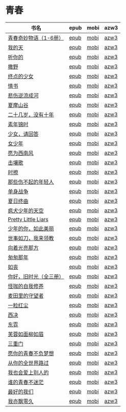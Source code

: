 # 青春

| 书名 | epub | mobi | azw3 |
| --- | --- | --- | --- |
| [青春奇妙物语（1-6册）](http://ct.dalanmei.com/f/31084289-771230493-a27db9) | [epub](http://ct.dalanmei.com/f/31084289-771230493-a27db9) | [mobi](http://ct.dalanmei.com/f/31084289-771246123-41f73a) | [azw3](http://ct.dalanmei.com/f/31084289-771235892-0beb11) |
| [我的天](http://ct.dalanmei.com/f/31084289-570111988-058867) | [epub](http://ct.dalanmei.com/f/31084289-570111988-058867) | [mobi](http://ct.dalanmei.com/f/31084289-570259967-304788) | [azw3](http://ct.dalanmei.com/f/31084289-571416938-e6cde4) |
| [听你的](http://ct.dalanmei.com/f/31084289-571710157-d8c43d) | [epub](http://ct.dalanmei.com/f/31084289-571710157-d8c43d) | [mobi](http://ct.dalanmei.com/f/31084289-572115001-0c9858) | [azw3](http://ct.dalanmei.com/f/31084289-572135594-8ae162) |
| [撒野](http://ct.dalanmei.com/f/31084289-571639702-4c4807) | [epub](http://ct.dalanmei.com/f/31084289-571639702-4c4807) | [mobi](http://ct.dalanmei.com/f/31084289-572120618-350f18) | [azw3](http://ct.dalanmei.com/f/31084289-572181089-f1928d) |
| [终点的少女](http://ct.dalanmei.com/f/31084289-571532933-7f616f) | [epub](http://ct.dalanmei.com/f/31084289-571532933-7f616f) | [mobi](http://ct.dalanmei.com/f/31084289-571802394-fb23f9) | [azw3](http://ct.dalanmei.com/f/31084289-572195140-105172) |
| [情书](http://ct.dalanmei.com/f/31084289-571563056-e3305f) | [epub](http://ct.dalanmei.com/f/31084289-571563056-e3305f) | [mobi](http://ct.dalanmei.com/f/31084289-572013973-299946) | [azw3](http://ct.dalanmei.com/f/31084289-571911152-ce09f6) |
| [悲伤逆流成河](http://ct.dalanmei.com/f/31084289-571604513-c133ec) | [epub](http://ct.dalanmei.com/f/31084289-571604513-c133ec) | [mobi](http://ct.dalanmei.com/f/31084289-571737236-584bdf) | [azw3](http://ct.dalanmei.com/f/31084289-571916306-4e100e) |
| [夏摩山谷](http://ct.dalanmei.com/f/31084289-571602442-cb29b4) | [epub](http://ct.dalanmei.com/f/31084289-571602442-cb29b4) | [mobi](http://ct.dalanmei.com/f/31084289-571737906-f76608) | [azw3](http://ct.dalanmei.com/f/31084289-571917195-90a40e) |
| [二十几岁，没有十年](http://ct.dalanmei.com/f/31084289-571600884-bfe5e8) | [epub](http://ct.dalanmei.com/f/31084289-571600884-bfe5e8) | [mobi](http://ct.dalanmei.com/f/31084289-571738172-1408e4) | [azw3](http://ct.dalanmei.com/f/31084289-571917710-0f840c) |
| [素年锦时](http://ct.dalanmei.com/f/31084289-571598039-1f35d8) | [epub](http://ct.dalanmei.com/f/31084289-571598039-1f35d8) | [mobi](http://ct.dalanmei.com/f/31084289-571772923-a8e3cf) | [azw3](http://ct.dalanmei.com/f/31084289-571918148-253134) |
| [少女，请回答](http://ct.dalanmei.com/f/31084289-571517135-e6434f) | [epub](http://ct.dalanmei.com/f/31084289-571517135-e6434f) | [mobi](http://ct.dalanmei.com/f/31084289-571777885-41ea98) | [azw3](http://ct.dalanmei.com/f/31084289-571923226-92fce6) |
| [女少年](http://ct.dalanmei.com/f/31084289-571594495-f5ef18) | [epub](http://ct.dalanmei.com/f/31084289-571594495-f5ef18) | [mobi](http://ct.dalanmei.com/f/31084289-572125203-8c08b4) | [azw3](http://ct.dalanmei.com/f/31084289-571983242-56f2ae) |
| [愿为西南风](http://ct.dalanmei.com/f/31084289-571593471-c90a74) | [epub](http://ct.dalanmei.com/f/31084289-571593471-c90a74) | [mobi](http://ct.dalanmei.com/f/31084289-572131985-85ee33) | [azw3](http://ct.dalanmei.com/f/31084289-571987066-303f3a) |
| [击壤歌](http://ct.dalanmei.com/f/31084289-571529275-75294d) | [epub](http://ct.dalanmei.com/f/31084289-571529275-75294d) | [mobi](http://ct.dalanmei.com/f/31084289-571793868-9ab72c) | [azw3](http://ct.dalanmei.com/f/31084289-571987693-9ef04d) |
| [时擦](http://ct.dalanmei.com/f/31084289-571531235-1195a2) | [epub](http://ct.dalanmei.com/f/31084289-571531235-1195a2) | [mobi](http://ct.dalanmei.com/f/31084289-571797529-7b9477) | [azw3](http://ct.dalanmei.com/f/31084289-571988318-1192f6) |
| [那些伤不起的年轻人](http://ct.dalanmei.com/f/31084289-571531990-242e51) | [epub](http://ct.dalanmei.com/f/31084289-571531990-242e51) | [mobi](http://ct.dalanmei.com/f/31084289-571800615-277f9b) | [azw3](http://ct.dalanmei.com/f/31084289-571989146-9ffaca) |
| [单身战争](None) | [epub](None) | [mobi](None) | [azw3](None) |
| [夏日终曲](http://ct.dalanmei.com/f/31084289-571544975-7fdb65) | [epub](http://ct.dalanmei.com/f/31084289-571544975-7fdb65) | [mobi](http://ct.dalanmei.com/f/31084289-571815136-7241d6) | [azw3](http://ct.dalanmei.com/f/31084289-572017069-806c8b) |
| [疯犬少年的天空](None) | [epub](None) | [mobi](None) | [azw3](None) |
| [Pretty Little Liars](None) | [epub](None) | [mobi](None) | [azw3](None) |
| [少年的你，如此美丽](None) | [epub](None) | [mobi](None) | [azw3](None) |
| [世事如刀，我来领教](None) | [epub](None) | [mobi](None) | [azw3](None) |
| [向着光亮那方](http://ct.dalanmei.com/f/31084289-571558842-987478) | [epub](http://ct.dalanmei.com/f/31084289-571558842-987478) | [mobi](http://ct.dalanmei.com/f/31084289-571918917-c554a1) | [azw3](http://ct.dalanmei.com/f/31084289-572076018-7f2382) |
| [匆匆那年](None) | [epub](None) | [mobi](None) | [azw3](None) |
| [如丧](http://ct.dalanmei.com/f/31084289-571585648-f26310) | [epub](http://ct.dalanmei.com/f/31084289-571585648-f26310) | [mobi](http://ct.dalanmei.com/f/31084289-571732847-53a19a) | [azw3](http://ct.dalanmei.com/f/31084289-571848510-98fb63) |
| [你好，旧时光（全三册）](http://ct.dalanmei.com/f/31084289-571588386-6a9263) | [epub](http://ct.dalanmei.com/f/31084289-571588386-6a9263) | [mobi](http://ct.dalanmei.com/f/31084289-571738101-5b4481) | [azw3](http://ct.dalanmei.com/f/31084289-571868303-5e3438) |
| [怪咖的自我修养](http://ct.dalanmei.com/f/31084289-571422349-f7f437) | [epub](http://ct.dalanmei.com/f/31084289-571422349-f7f437) | [mobi](http://ct.dalanmei.com/f/31084289-571781481-2aa20e) | [azw3](http://ct.dalanmei.com/f/31084289-571882291-33a25b) |
| [麦田里的守望者](http://ct.dalanmei.com/f/31084289-571423412-34f809) | [epub](http://ct.dalanmei.com/f/31084289-571423412-34f809) | [mobi](http://ct.dalanmei.com/f/31084289-571782171-4cf9f7) | [azw3](http://ct.dalanmei.com/f/31084289-571883339-691a00) |
| [一粒红尘](None) | [epub](None) | [mobi](None) | [azw3](None) |
| [西决](None) | [epub](None) | [mobi](None) | [azw3](None) |
| [东霓](None) | [epub](None) | [mobi](None) | [azw3](None) |
| [芙蓉如面柳如眉](None) | [epub](None) | [mobi](None) | [azw3](None) |
| [三重门](http://ct.dalanmei.com/f/31084289-571451597-a1c405) | [epub](http://ct.dalanmei.com/f/31084289-571451597-a1c405) | [mobi](http://ct.dalanmei.com/f/31084289-571785248-0c2be3) | [azw3](http://ct.dalanmei.com/f/31084289-571885420-e1faac) |
| [愿你的青春不负梦想](http://ct.dalanmei.com/f/31084289-595858083-6092e5) | [epub](http://ct.dalanmei.com/f/31084289-595858083-6092e5) | [mobi](http://ct.dalanmei.com/f/31084289-595860351-ec8a0c) | [azw3](http://ct.dalanmei.com/f/31084289-595859987-8a2463) |
| [从你的全世界路过](http://ct.dalanmei.com/f/31084289-571453658-bb7dd5) | [epub](http://ct.dalanmei.com/f/31084289-571453658-bb7dd5) | [mobi](http://ct.dalanmei.com/f/31084289-571787261-3c9e95) | [azw3](http://ct.dalanmei.com/f/31084289-571886921-6f5774) |
| [我也会爱上别人的](http://ct.dalanmei.com/f/31084289-571453692-287090) | [epub](http://ct.dalanmei.com/f/31084289-571453692-287090) | [mobi](http://ct.dalanmei.com/f/31084289-571787287-a9961d) | [azw3](http://ct.dalanmei.com/f/31084289-571887059-e0c206) |
| [谁的青春不迷茫](http://ct.dalanmei.com/f/31084289-571456678-18b1ff) | [epub](http://ct.dalanmei.com/f/31084289-571456678-18b1ff) | [mobi](http://ct.dalanmei.com/f/31084289-571789140-f4ed27) | [azw3](http://ct.dalanmei.com/f/31084289-571894157-f09545) |
| [最好的我们](http://ct.dalanmei.com/f/31084289-571457022-4f382c) | [epub](http://ct.dalanmei.com/f/31084289-571457022-4f382c) | [mobi](http://ct.dalanmei.com/f/31084289-571789861-259d5a) | [azw3](http://ct.dalanmei.com/f/31084289-571895162-69dba7) |
| [我亦飘零久](http://ct.dalanmei.com/f/31084289-571457050-22af37) | [epub](http://ct.dalanmei.com/f/31084289-571457050-22af37) | [mobi](http://ct.dalanmei.com/f/31084289-571789912-8e3516) | [azw3](http://ct.dalanmei.com/f/31084289-571895264-e73c28) |
